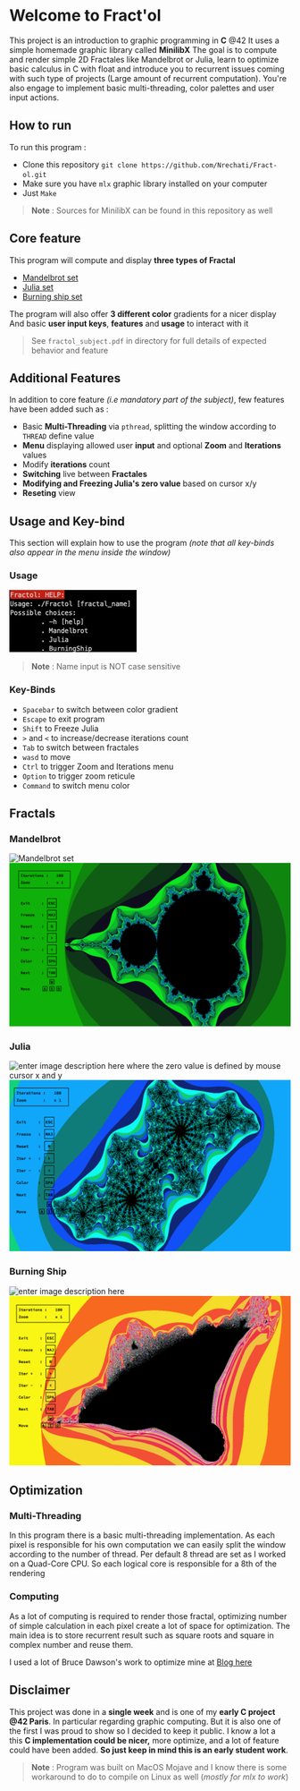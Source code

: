 # Welcome to Fract'ol

This project is an introduction to graphic programming in **C** @42 
It uses a simple homemade graphic library called **MinilibX**
The goal is to compute and render simple 2D Fractales like Mandelbrot or Julia, learn to optimize basic calculus in C with float and introduce you to recurrent issues coming with such type of projects (Large amount of recurrent computation). You're also engage to implement basic multi-threading, color palettes and user input actions.

## How to run

To run this program :

- Clone this repository  `git clone https://github.com/Nrechati/Fract-ol.git`
- Make sure you have `mlx` graphic library installed on your computer
- Just `Make`
>**Note** : Sources for MinilibX can be found in this repository as well

## Core feature

This program will compute and display **three types of Fractal** 

-  [Mandelbrot set](https://fr.wikipedia.org/wiki/Ensemble_de_Mandelbrot)
- [Julia set](https://fr.wikipedia.org/wiki/Ensemble_de_Julia)
- [Burning ship set](https://fr.wikipedia.org/wiki/Fractale_burning_ship)

The program will also offer **3 different color** gradients for a nicer display 
And basic **user input keys**, **features** and **usage** to interact with it

> See `fractol_subject.pdf` in directory for full details of expected behavior and feature

## Additional Features

In addition to core feature *(i.e mandatory part of the subject)*, few features have been added such as :

- Basic **Multi-Threading** via `pthread`,  splitting the window according to `THREAD` define value 
- **Menu** displaying allowed user **input**  and optional **Zoom** and **Iterations** values
-  Modify **iterations** count
- **Switching** live between **Fractales**
- **Modifying and Freezing Julia's zero value** based on cursor x/y
- **Reseting** view

## Usage and Key-bind

This section will explain how to use the program *(note that all key-binds also appear in the menu inside the window)*

### Usage
![Usage](./Ressources/Screenshot/usage.png)
> **Note** : Name input is NOT case sensitive

### Key-Binds

- `Spacebar` to switch between color gradient
- `Escape` to exit program
- `Shift` to Freeze Julia
- `>` and `<` to increase/decrease iterations count
- `Tab` to switch between fractales
- `wasd` to move
- `Ctrl` to trigger Zoom and Iterations menu
- `Option` to trigger zoom reticule
- `Command` to switch menu color 

## Fractals

### Mandelbrot

![Mandelbrot set](https://wikimedia.org/api/rest_v1/media/math/render/svg/cdc91da4c99377dd51c6178f427ec0892bbb5591)
 ![Mandelbrot](./Ressources/Screenshot/Mandelbrot.png)

### Julia

![enter image description here](https://wikimedia.org/api/rest_v1/media/math/render/svg/ec33939f7980d95a8a6ab30a7f9c672f02a69c5d)
where the zero value is defined by mouse cursor x and y
![Julia](./Ressources/Screenshot/Julia.png)

### Burning Ship
![enter image description here](https://wikimedia.org/api/rest_v1/media/math/render/svg/c163d06790d201f33305e5eae47b523a6c8b1e33)
![Burning Ship](./Ressources/Screenshot/Burning_ship.png)

## Optimization

### Multi-Threading
In this program there is a basic multi-threading implementation. As each pixel is responsible for his own computation we can easily split the window according to the number of thread. Per default 8 thread are set as I worked on a Quad-Core CPU. So each logical core is responsible for a 8th of the rendering

### Computing
As a lot of computing is required to render those fractal, optimizing number of simple calculation in each pixel create a lot of space for optimization. The main idea is to store recurrent result such as square roots and square in complex number and reuse them.

I used a lot of Bruce Dawson's work to optimize mine at [Blog here](https://randomascii.wordpress.com/2011/08/13/faster-fractals-through-algebra/)

## Disclaimer

This project was done in a **single week** and is one of my **early C project @42 Paris**. In particular regarding graphic computing. But it is also one of the first I was proud to show so I decided to keep it public. I know a lot a this **C implementation could be nicer,** more optimize, and a lot of feature could have been added. **So just keep in mind this is an early student work**.

> **Note** : Program was built on MacOS Mojave and I know there is some workaround to do to compile on Linux as well (*mostly for mlx to work*)
